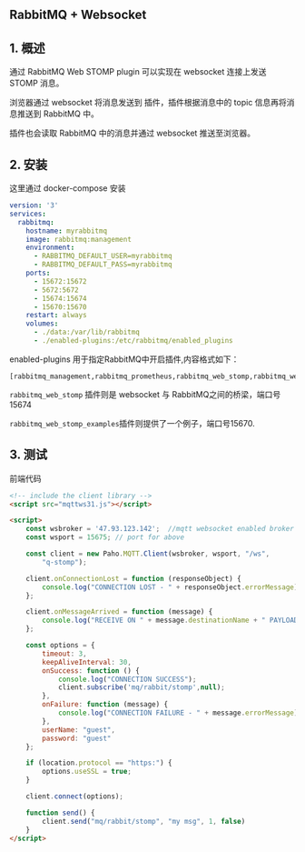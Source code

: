 ## RabbitMQ + Websocket

## 1. 概述

通过 RabbitMQ Web STOMP plugin 可以实现在 websocket 连接上发送 STOMP 消息。

浏览器通过 websocket 将消息发送到 插件，插件根据消息中的 topic 信息再将消息推送到 RabbitMQ 中。

插件也会读取 RabbitMQ 中的消息并通过 websocket 推送至浏览器。



## 2. 安装

这里通过 docker-compose 安装

```yml
version: '3'
services:
  rabbitmq:
    hostname: myrabbitmq
    image: rabbitmq:management
    environment:
      - RABBITMQ_DEFAULT_USER=myrabbitmq
      - RABBITMQ_DEFAULT_PASS=myrabbitmq
    ports:
      - 15672:15672
      - 5672:5672
      - 15674:15674
      - 15670:15670
    restart: always
    volumes:
      - ./data:/var/lib/rabbitmq
      - ./enabled-plugins:/etc/rabbitmq/enabled_plugins
```

 enabled-plugins 用于指定RabbitMQ中开启插件,内容格式如下：

```shell
[rabbitmq_management,rabbitmq_prometheus,rabbitmq_web_stomp,rabbitmq_web_stomp_examples].
```



`rabbitmq_web_stomp` 插件则是 websocket 与 RabbitMQ之间的桥梁，端口号15674

`rabbitmq_web_stomp_examples`插件则提供了一个例子，端口号15670.





## 3. 测试

前端代码

```html
<!-- include the client library -->
<script src="mqttws31.js"></script>

<script>
    const wsbroker = '47.93.123.142';  //mqtt websocket enabled broker
    const wsport = 15675; // port for above

    const client = new Paho.MQTT.Client(wsbroker, wsport, "/ws",
        "q-stomp");

    client.onConnectionLost = function (responseObject) {
        console.log("CONNECTION LOST - " + responseObject.errorMessage);
    };

    client.onMessageArrived = function (message) {
        console.log("RECEIVE ON " + message.destinationName + " PAYLOAD " + message.payloadString);
    };

    const options = {
        timeout: 3,
        keepAliveInterval: 30,
        onSuccess: function () {
            console.log("CONNECTION SUCCESS");
            client.subscribe('mq/rabbit/stomp',null);
        },
        onFailure: function (message) {
            console.log("CONNECTION FAILURE - " + message.errorMessage);
        },
        userName: "guest",
        password: "guest"
    };

    if (location.protocol == "https:") {
        options.useSSL = true;
    }

    client.connect(options);

    function send() {
        client.send("mq/rabbit/stomp", "my msg", 1, false)
    }
</script>
```

